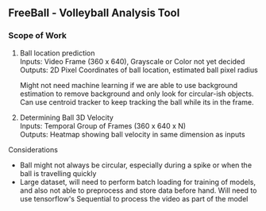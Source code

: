 ## FreeBall - Volleyball Analysis Tool

### Scope of Work
1. Ball location prediction \
    Inputs: Video Frame (360 x 640), Grayscale or Color not yet decided \
    Outputs: 2D Pixel Coordinates of ball location, estimated ball pixel radius

    Might not need machine learning if we are able to use background estimation to remove background and only look for circular-ish objects. Can use centroid tracker to keep tracking the ball while its in the frame.

2. Determining Ball 3D Velocity \
    Inputs: Temporal Group of Frames (360 x 640 x N) \
    Outputs: Heatmap showing ball velocity in same dimension as inputs

Considerations
- Ball might not always be circular, especially during a spike or when the ball is travelling quickly
- Large dataset, will need to perform batch loading for training of models, and also not able to preprocess and store data before hand. Will need to use tensorflow's Sequential to process the video as part of the model